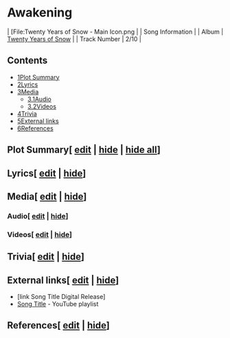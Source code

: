 # Awakening

| \[File:Twenty Years of Snow - Main Icon.png |
| Song Information |
| Album | [Twenty Years of Snow](/wiki/Twenty_Years_of_Snow "Twenty Years of Snow") |
| Track Number | 2/10 |

## Contents

- [1Plot Summary](#Plot_Summary)
- [2Lyrics](#Lyrics)
- [3Media](#Media)
  - [3.1Audio](#Audio)
  - [3.2Videos](#Videos)
- [4Trivia](#Trivia)
- [5External links](#External_links)
- [6References](#References)

## Plot Summary\[ [edit](/wiki/Awakening?action=edit&section=1 "Edit section: Plot Summary") \| [hide](/wiki/Awakening "Expand or collapse this section") \| [hide all](/wiki/Awakening "Expand or collapse all sections on this page")\]

## Lyrics\[ [edit](/wiki/Awakening?action=edit&section=2 "Edit section: Lyrics") \| [hide](/wiki/Awakening "Expand or collapse this section")\]

## Media\[ [edit](/wiki/Awakening?action=edit&section=3 "Edit section: Media") \| [hide](/wiki/Awakening "Expand or collapse this section")\]

### Audio\[ [edit](/wiki/Awakening?action=edit&section=4 "Edit section: Audio") \| [hide](/wiki/Awakening "Expand or collapse this section")\]

### Videos\[ [edit](/wiki/Awakening?action=edit&section=5 "Edit section: Videos") \| [hide](/wiki/Awakening "Expand or collapse this section")\]

## Trivia\[ [edit](/wiki/Awakening?action=edit&section=6 "Edit section: Trivia") \| [hide](/wiki/Awakening "Expand or collapse this section")\]

## External links\[ [edit](/wiki/Awakening?action=edit&section=7 "Edit section: External links") \| [hide](/wiki/Awakening "Expand or collapse this section")\]

- \[link Song Title Digital Release\]
- [Song Title](https://www.youtube.com/playlist?list=playlistId) \- YouTube playlist

## References\[ [edit](/wiki/Awakening?action=edit&section=8 "Edit section: References") \| [hide](/wiki/Awakening "Expand or collapse this section")\]